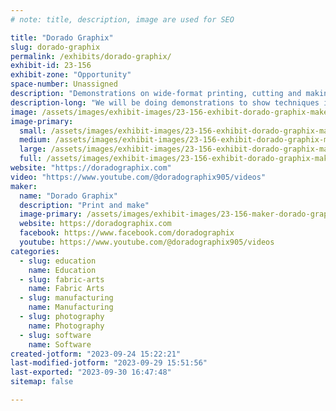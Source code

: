 ```yaml
---
# note: title, description, image are used for SEO

title: "Dorado Graphix"
slug: dorado-graphix
permalink: /exhibits/dorado-graphix/
exhibit-id: 23-156
exhibit-zone: "Opportunity"
space-number: Unassigned
description: "Demonstrations on wide-format printing, cutting and making."
description-long: "We will be doing demonstrations to show techniques in printing and producing posters, magnets, decals and more.  Come see the things you can make with a big printer."
image: /assets/images/exhibit-images/23-156-exhibit-dorado-graphix-maker-faire-2021-3-large.jpg
image-primary: 
  small: /assets/images/exhibit-images/23-156-exhibit-dorado-graphix-maker-faire-2021-3-small.jpg
  medium: /assets/images/exhibit-images/23-156-exhibit-dorado-graphix-maker-faire-2021-3-medium.jpg
  large: /assets/images/exhibit-images/23-156-exhibit-dorado-graphix-maker-faire-2021-3-large.jpg
  full: /assets/images/exhibit-images/23-156-exhibit-dorado-graphix-maker-faire-2021-3-full.jpg
website: "https://doradographix.com"
video: "https://www.youtube.com/@doradographix905/videos"
maker: 
  name: "Dorado Graphix"
  description: "Print and make"
  image-primary: /assets/images/exhibit-images/23-156-maker-dorado-graphix-new-dorado-logo-medium.png
  website: https://doradographix.com
  facebook: https://www.facebook.com/doradographix
  youtube: https://www.youtube.com/@doradographix905/videos
categories: 
  - slug: education
    name: Education
  - slug: fabric-arts
    name: Fabric Arts
  - slug: manufacturing
    name: Manufacturing
  - slug: photography
    name: Photography
  - slug: software
    name: Software
created-jotform: "2023-09-24 15:22:21"
last-modified-jotform: "2023-09-29 15:51:56"
last-exported: "2023-09-30 16:47:48"
sitemap: false

---
```

